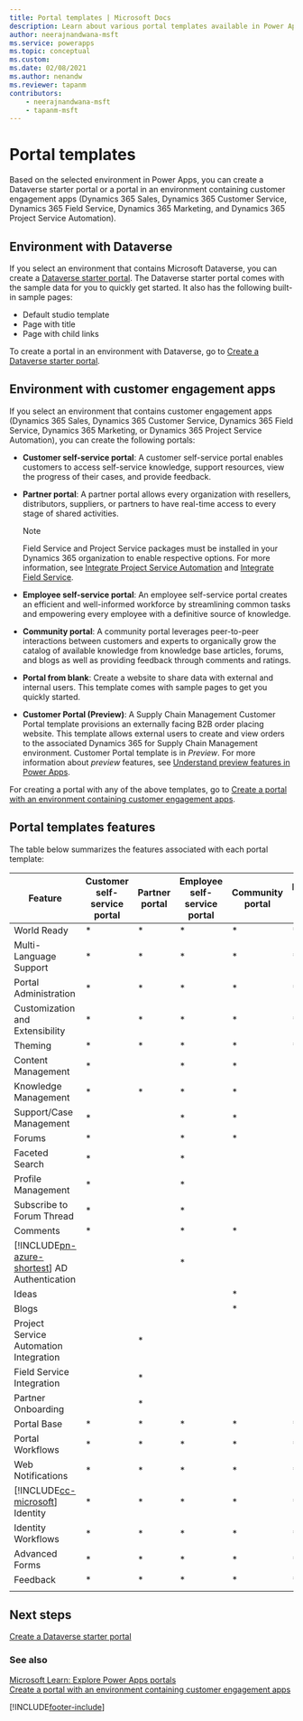 ```yaml
---
title: Portal templates | Microsoft Docs
description: Learn about various portal templates available in Power Apps.
author: neerajnandwana-msft
ms.service: powerapps
ms.topic: conceptual
ms.custom: 
ms.date: 02/08/2021
ms.author: nenandw
ms.reviewer: tapanm
contributors:
    - neerajnandwana-msft
    - tapanm-msft
---
```


# Portal templates

Based on the selected environment in Power Apps, you can create a Dataverse starter portal or a portal in an environment containing customer engagement apps (Dynamics 365 Sales, Dynamics 365 Customer Service, Dynamics 365 Field Service, Dynamics 365 Marketing, and Dynamics 365 Project Service Automation).

## Environment with Dataverse

If you select an environment that contains Microsoft Dataverse, you can create a [Dataverse starter portal](create-portal.md). The Dataverse starter portal comes with the sample data for you to quickly get started. It also has the following built-in sample pages:

- Default studio template
- Page with title
- Page with child links

To create a portal in an environment with Dataverse, go to [Create a Dataverse starter portal](create-portal.md).

## Environment with customer engagement apps

If you select an environment that contains customer engagement apps (Dynamics 365 Sales, Dynamics 365 Customer Service, Dynamics 365 Field Service, Dynamics 365 Marketing, or Dynamics 365 Project Service Automation), you can create the following portals:

- **Customer self-service portal**: A customer self-service portal enables customers to access self-service knowledge, support resources, view the progress of their cases, and provide feedback.
- **Partner portal**: A partner portal allows every organization with resellers, distributors, suppliers, or partners to have real-time access to every stage of shared activities.

    > [!NOTE]
    > Field Service and Project Service packages must be installed in your Dynamics 365 organization to enable respective options. For more information, see [Integrate Project Service Automation](/dynamics365/portals/integrate-project-service-automation) and [Integrate Field Service](/dynamics365/portals/integrate-field-service).

- **Employee self-service portal**: An employee self-service portal creates an efficient and well-informed workforce by streamlining common tasks and empowering every employee with a definitive source of knowledge.
- **Community portal**: A community portal leverages peer-to-peer interactions between customers and experts to organically grow the catalog of available knowledge from knowledge base articles, forums, and blogs as well as providing feedback through comments and ratings.
- **Portal from blank**: Create a website to share data with external and internal users. This template comes with sample pages to get you quickly started.
- **Customer Portal (Preview)**: A Supply Chain Management Customer Portal template provisions an externally facing B2B order placing website. This template allows external users to create and view orders to the associated Dynamics 365 for Supply Chain Management environment. Customer Portal template is in *Preview*. For more information about *preview* features, see [Understand preview features in Power Apps](../canvas-apps/working-with-experimental-preview.md).

For creating a portal with any of the above templates, go to [Create a portal with an environment containing customer engagement apps](create-portal.md).

## Portal templates features

The table below summarizes the features associated with each portal template:

| Feature | Customer self-service portal | Partner portal | Employee self-service portal | Community portal | Portal from blank | Dataverse starter portal| Customer Portal (Preview) | 
|------------------|---------------|----------------|---------------|------------------|---------------|------|-|
| World Ready | *  | * | * | * | * |* |*
| Multi-Language Support | *  | * | * | * | * |* |*
| Portal Administration| * | * | * | * | *  |* |*
| Customization and Extensibility  | *   | *  | *   | *  | * |* |*
| Theming   | *   | *   | *    | *   | *   |* |*
| Content Management                     | *                            |                | *                            | *                |               |
| Knowledge Management                   | *                            | *              | *                            | *                |               |
| Support/Case Management                | *                            |                | *                            | *                |               |
| Forums                                 | *                            |                | *                            | *                |               |
| Faceted Search                         | *                            |                | *                            |                  |               |
| Profile Management                     | *                            |                | *                            |                  |               | |*
| Subscribe to Forum Thread              | *                            |                | *                            |                  |               |
| Comments                               | *                            |                | *                            | *                |               |
| [!INCLUDE[pn-azure-shortest](../../includes/pn-azure-shortest.md)] AD Authentication                |                              |                | *                            |                  |               ||*
| Ideas                                  |                              |                |                              | *                |               |
| Blogs                                  |                              |                |                              | *                |               |
| Project Service Automation Integration |                              | *              |                              |                  |               |
| Field Service Integration              |                              | *              |                              |                  |               |
| Partner Onboarding                     |                              | *              |                              |                  |               |
| Portal Base  |  *    | *      |  *| *| *|* |*
| Portal Workflows|  *| *|  *| *| *|* |*
| Web Notifications|  *| *|  *| *| *|* |*
| [!INCLUDE[cc-microsoft](../../includes/cc-microsoft.md)] Identity|   *|  *|  *|   *| *|* |*
| Identity Workflows| *|  *| *|   *| *|* |*
| Advanced Forms|  *| *|    *| *| *|* |*
| Feedback|   *|  *|  *| *| *|* |*
||

## Next steps

[Create a Dataverse starter portal](create-portal.md)

### See also

[Microsoft Learn: Explore Power Apps portals](/learn/modules/explore-portals) <br>
[Create a portal with an environment containing customer engagement apps](create-portal.md)


[!INCLUDE[footer-include](../../includes/footer-banner.md)]